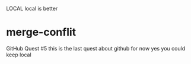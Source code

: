 LOCAL
local is better
# merge-conflit
GitHub Quest #5
this is the last quest about github for now
yes you could keep local
